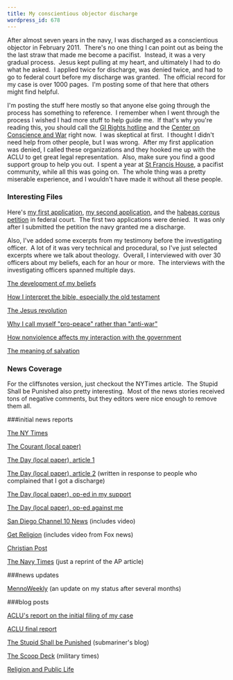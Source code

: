 ```yaml
---
title: My conscientious objector discharge
wordpress_id: 678
---
```


After almost seven years in the navy, I was discharged as a conscientious objector in February 2011.  There's no one thing I can point out as being the the last straw that made me become a pacifist.  Instead, it was a very gradual process.  Jesus kept pulling at my heart, and ultimately I had to do what he asked.  I applied twice for discharge, was denied twice, and had to go to federal court before my discharge was granted.  The official record for my case is over 1000 pages.  I'm posting some of that here that others might find helpful.

I'm posting the stuff here mostly so that anyone else going through the process has something to reference.  I remember when I went through the process I wished I had more stuff to help guide me.  If that's why you're reading this, you should call the [GI Rights hotline](http://girightshotline.org/en/) and the [Center on Conscience and War](http://www.centeronconscience.org/) right now.  I was skeptical at first.  I thought I didn't need help from other people, but I was wrong.  After my first application was denied, I called these organizations and they hooked me up with the ACLU to get great legal representation.  Also, make sure you find a good support group to help you out.  I spent a year at [St Francis House](http://stfrancis1.whewitt.org/), a pacifist community, while all this was going on.  The whole thing was a pretty miserable experience, and I wouldn't have made it without all these people.

### Interesting Files

Here's [my first application](http://izbicki.me/public/co/me/application1_final_public.pdf), [my second application](http://izbicki.me/public/co/me/application1_final_public.pdf), and the [habeas corpus petition](http://www.acluct.org/downloads/IzbickiPetition.pdf) in federal court.  The first two applications were denied.  It was only after I submitted the petition the navy granted me a discharge.

Also, I've added some excerpts from my testimony before the investigating officer.  A lot of it was very technical and procedural, so I've just selected excerpts where we talk about theology.  Overall, I interviewed with over 30 officers about my beliefs, each for an hour or more.  The interviews with the investigating officers spanned multiple days.

[The development of my beliefs](http://izbicki.me/blog/co-testimony-the-development-of-my-beliefs)

[How I interpret the bible, especially the old testament](http://izbicki.me/blog/co-testimony-interpreting-the-old-testament)

[The Jesus revolution](http://izbicki.me/blog/co-testimony-the-jesus-revolution)

[Why I call myself "pro-peace" rather than "anti-war"](http://izbicki.me/blog/co-testimony-im-not-anti-war-im-pro-peace)

[How nonviolence affects my interaction with the government](http://izbicki.me/blog/co-testimony-nonviolence-and-the-government)

[The meaning of salvation](http://izbicki.me/blog/co-testimony-the-meaning-of-salvation)

### News Coverage

For the cliffsnotes version, just checkout the NYTimes article.  The Stupid Shall be Punished also pretty interesting.  Most of the news stories received tons of negative comments, but they editors were nice enough to remove them all.

###initial news reports

[The NY Times](http://www.nytimes.com/2011/02/23/nyregion/23objector.html?pagewanted=all)

[The Courant (local paper)](http://articles.courant.com/2011-02-22/news/hc-izbicki-objector-0223-20110222_1_michael-izbicki-naval-academy-beliefs)

[The Day (local paper), article 1](http://www.theday.com/article/20110223/NWS09/302239911/1018)

[The Day (local paper), article 2](http://www.theday.com/article/20110225/NWS09/302259867) (written in response to people who complained that I got a discharge)

[The Day (local paper), op-ed in my support](http://www.theday.com/article/20110306/OP02/303069961/0/SEARCH)

[The Day (local paper), op-ed against me](http://www.theday.com/article/20101106/OP02/311069929/0/SEARCH)

[San Diego Channel 10 News](http://www.10news.com/news/26973877/detail.html) (includes video)

[Get Religion](http://www.getreligion.org/2011/02/a-conscientious-discharge/) (includes video from Fox news)

[Christian Post](http://www.getreligion.org/2011/02/a-conscientious-discharge/)

[The Navy Times](http://www.getreligion.org/2011/02/a-conscientious-discharge/) (just a reprint of the AP article)

###news updates

[MennoWeekly](http://www.mennoweekly.org/2011/12/5/journey-navy-pacifism-leads-church-pastored-army-v) (an update on my status after several months)

###blog posts

[ACLU's report on the initial filing of my case](http://www.acluct.org/legal/religiousliberty/navalofficerseeksconscient.htm)

[ACLU final report](http://www.acluct.org/legal/religiousliberty/navalofficerwinscodischarg.htm)

[The Stupid Shall be Punished](http://bubbleheads.blogspot.com/2010/11/submariner-and-non-submariner-in-news.html) (submariner's blog)

[The Scoop Deck](http://militarytimes.com/blogs/scoopdeck/2011/02/22/after-court-fight-ensign-honorably-discharged/) (military times)

[Religion and Public Life](http://blog.beliefnet.com/religionandpubliclife/2010/11/navy-v-quakers.html)


